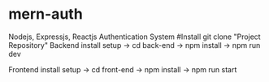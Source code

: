 # mern-auth
Nodejs, Expressjs, Reactjs Authentication System
#Install
git clone "Project Repository"
Backend install setup
-> cd back-end
-> npm install
-> npm run dev

Frontend install setup
-> cd front-end
-> npm install
-> npm run start
